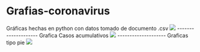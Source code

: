 # Grafias-coronavirus
Gráficas hechas en python con datos tomado de documento .csv 
![](https://i.pinimg.com/originals/f5/1e/83/f51e8380ece74b6329e6fe8d54b1eea4.png)
-------------------- Grafica Casos acumulativos 
![](https://i.pinimg.com/originals/0e/a6/d3/0ea6d33cc40411c1138d7955e69cf2b1.png)
-------------------- Graficas tipo pie
![](https://i.pinimg.com/originals/b9/ee/a4/b9eea46b1ba75793d195d5af6045c60d.png)

